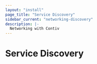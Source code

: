 ```yaml
---
layout: "install"
page_title: "Service Discovery"
sidebar_current: "networking-discovery"
description: |-
  Networking with Contiv
---
```


# Service Discovery
